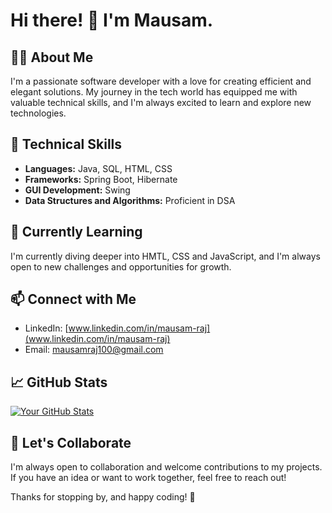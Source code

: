 # Hi there! 👋 I'm Mausam.

## 👨‍💻 About Me
I'm a passionate software developer with a love for creating efficient and elegant solutions. My journey in the tech world has equipped me with valuable technical skills, and I'm always excited to learn and explore new technologies.

## 🚀 Technical Skills
- **Languages:** Java, SQL, HTML, CSS
- **Frameworks:** Spring Boot, Hibernate
- **GUI Development:** Swing
- **Data Structures and Algorithms:** Proficient in DSA

## 🌱 Currently Learning
I'm currently diving deeper into HMTL, CSS and JavaScript, and I'm always open to new challenges and opportunities for growth.

## 📫 Connect with Me
- LinkedIn: [www.linkedin.com/in/mausam-raj](www.linkedin.com/in/mausam-raj)
- Email: [mausamraj100@gmail.com](mailto:mausamraj100@gmail.com)

## 📈 GitHub Stats
[![Your GitHub Stats](https://github-readme-stats.vercel.app/api?username=Mausam1815&show_icons=true&theme=radical)](https://github.com/Mausam1815)

<!-- 
## 📚 Featured Repositories
- [Repository 1 Name](https://github.com/your-username/repo1): Short description of the repository.
- [Repository 2 Name](https://github.com/your-username/repo2): Short description of the repository.
-->

## 🤝 Let's Collaborate
I'm always open to collaboration and welcome contributions to my projects. If you have an idea or want to work together, feel free to reach out!

Thanks for stopping by, and happy coding! 🚀
